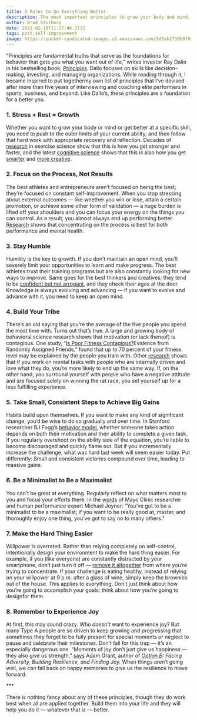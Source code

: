 ```yaml
---
title: 8 Rules to Do Everything Better
description: The most important principles to grow your body and mind.
author: Brad Stulberg
date: 2022-02-18T11:27:46.373Z
tags: post,self-improvement
image: https://pocket-syndicated-images.s3.amazonaws.com/5d5ab2716b9f9.jpg
---
```

<!--StartFragment-->

“Principles are fundamental truths that serve as the foundations for behavior that gets you what you want out of life,” writes investor Ray Dalio in his bestselling book, *[Principles](https://aax-us-east.amazon-adsystem.com/x/c/QgqefVIXpD38BMs6BgvQlC8AAAFhEPHUiAEAAAFKAW7HN1o/https:/www.amazon.com/Principles-Life-Work-Ray-Dalio/dp/1501124021/ref=as_at?linkCode=w61&imprToken=vveRphaqw1p1rXUsmLrEbQ&slotNum=1&tag=NYTBS-20).* Dalio focuses on skills like decision-making, investing, and managing organizations. While reading through it, I became inspired to put togethermy own list of principles that I’ve devised after more than five years of interviewing and coaching elite performers in sports, business, and beyond. Like Dalio’s, these principles are a foundation for a better you.

### 1. Stress + Rest = Growth

Whether you want to grow your body or mind or get better at a specific skill, you need to push to the outer limits of your current ability, and then follow that hard work with appropriate recovery and reflection. Decades of [research](https://www.ncbi.nlm.nih.gov/pubmed/11828249?dopt=Abstract) in exercise science show that this is how you get stronger and faster, and the latest [cognitive science](https://pdfs.semanticscholar.org/abca/8265a420f9b2cf03c9768249b2f1d4d862a2.pdf) shows that this is also how you get [smarter](https://pdfs.semanticscholar.org/abca/8265a420f9b2cf03c9768249b2f1d4d862a2.pdf) and [more creative](http://www.annualreviews.org/doi/10.1146/annurev-psych-010814-015331).

### 2. Focus on the Process, Not Results

The best athletes and entrepreneurs aren’t focused on being the best; they’re focused on constant self-improvement. When you stop stressing about external outcomes — like whether you win or lose, attain a certain promotion, or achieve some other form of validation — a huge burden is lifted off your shoulders and you can focus your energy on the things you can control. As a result, you almost always end up performing better. [Research](https://selfdeterminationtheory.org/SDT/documents/2004_BaardDeciRyan.pdf) shows that concentrating on the process is best for both performance and mental health.

### 3. Stay Humble

Humility is the key to growth. If you don’t maintain an open mind, you’ll severely limit your opportunities to learn and make progress. The best athletes trust their training programs but are also constantly looking for new ways to improve. Same goes for the best thinkers and creatives; they tend to be [confident but not arrogant](https://aax-us-east.amazon-adsystem.com/x/c/QgqefVIXpD38BMs6BgvQlC8AAAFhEPHUiAEAAAFKAW7HN1o/https:/www.amazon.com/Creativity-Flow-Psychology-Discovery-Invention/dp/0062283251/ref=as_at?linkCode=w61&imprToken=vveRphaqw1p1rXUsmLrEbQ&slotNum=2), and they check their egos at the door. Knowledge is always evolving and advancing — if you want to evolve and advance with it, you need to keep an open mind.

### 4. Build Your Tribe

There’s an old saying that you’re the average of the five people you spend the most time with. Turns out that’s true. A large and growing body of behavioral science research shows that motivation (or lack thereof) is contagious. One study, “[Is Poor Fitness Contagious?](https://www.nber.org/papers/w16518)Evidence from Randomly Assigned Friends,” found that up to 70 percent of your fitness level may be explained by the people you train with. Other [research](https://www.jstor.org/stable/3094912) shows that if you work on mental tasks with people who are internally driven and love what they do, you’re more likely to end up the same way. If, on the other hand, you surround yourself with people who have a negative attitude and are focused solely on winning the rat race, you set yourself up for a less fulfilling experience.

### 5. Take Small, Consistent Steps to Achieve Big Gains

Habits build upon themselves. If you want to make any kind of significant change, you’d be wise to do so gradually and over time. In Stanford researcher BJ Fogg’s [behavior model](http://www.behaviormodel.org/), whether someone takes action depends on both their motivation and their ability to complete a given task. If you regularly overshoot on the ability side of the equation, you’re liable to become discouraged and quickly flame out. But if you incrementally increase the challenge, what was hard last week will seem easier today. Put differently: Small and consistent victories compound over time, leading to massive gains.

### 6. Be a Minimalist to Be a Maximalist

You can’t be great at everything. Regularly reflect on what matters most to you and focus your efforts there. In the [words](https://www.nytimes.com/2017/08/22/well/mind/maybe-we-all-need-a-little-less-balance.html) of Mayo Clinic researcher and human performance expert Michael Joyner: “You’ve got to be a minimalist to be a maximalist; if you want to be really good at, master, and thoroughly enjoy one thing, you’ve got to say no to many others.”

### 7. Make the Hard Thing Easier

Willpower is overrated. Rather than relying completely on self-control, intentionally design your environment to make the hard thing easier. For example, if you (like everyone) are constantly distracted by your smartphone, don’t just turn it off — [remove it altogether](https://www.outsideonline.com/2157451/how-use-your-phone-intention) from where you’re trying to concentrate. If your challenge is eating healthy, instead of relying on your willpower at 9 p.m. after a glass of wine, simply keep the brownies out of the house. This applies to everything. Don’t just think about how you’re going to accomplish your goals; think about how you’re going to designfor them.

### 8. Remember to Experience Joy

At first, this may sound crazy. Who *doesn’t* want to experience joy? But many Type A people are so driven to keep growing and progressing that sometimes they forget to be fully present for special moments or neglect to pause and celebrate their milestones. Don’t fall for this trap — it’s an especially dangerous one. “Moments of joy don’t just give us happiness — they also give us strength,” [says](https://www.thecut.com/2017/04/become-more-resilient-by-learning-to-take-joy-seriously.html) Adam Grant, author of *[Option B](https://aax-us-east.amazon-adsystem.com/x/c/QgqefVIXpD38BMs6BgvQlC8AAAFhEPHUiAEAAAFKAW7HN1o/https:/www.amazon.com/Option-Adversity-Building-Resilience-Finding/dp/1524732680/ref=as_at?linkCode=w61&imprToken=vveRphaqw1p1rXUsmLrEbQ&slotNum=3): Facing Adversity, Building Resilience, and Finding Joy.* When things aren’t going well, we can fall back on happy memories to give us the resilience to move forward.

\*\**

There is nothing fancy about any of these principles, though they do work best when all are applied together. Build them into your life and they will help you do it — whatever that is — better.

<!--EndFragment-->